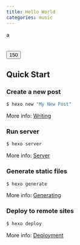 ```yaml
---
title: Hello World
categories: music
---
```


<div id="player1" class="player">a</div>
<br/>
<br/>
<button onClick="players[0].seekTo(150);">150</button>
<script>var plist=["3R_lziAXdzI","lMFrn59TN_c"];</script>
<script src="/js/player.js"></script>

## Quick Start

### Create a new post

``` bash
$ hexo new "My New Post"
```

More info: [Writing](https://hexo.io/docs/writing.html)

### Run server

``` bash
$ hexo server
```

More info: [Server](https://hexo.io/docs/server.html)

### Generate static files

``` bash
$ hexo generate
```

More info: [Generating](https://hexo.io/docs/generating.html)

### Deploy to remote sites

``` bash
$ hexo deploy
```

More info: [Deployment](https://hexo.io/docs/one-command-deployment.html)
